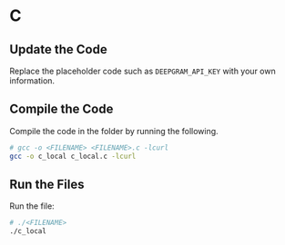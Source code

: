 # C

## Update the Code

Replace the placeholder code such as `DEEPGRAM_API_KEY` with your own information.

## Compile the Code

Compile the code in the folder by running the following.

```bash
# gcc -o <FILENAME> <FILENAME>.c -lcurl
gcc -o c_local c_local.c -lcurl
```

## Run the Files

Run the file:

```bash
# ./<FILENAME>
./c_local
```
